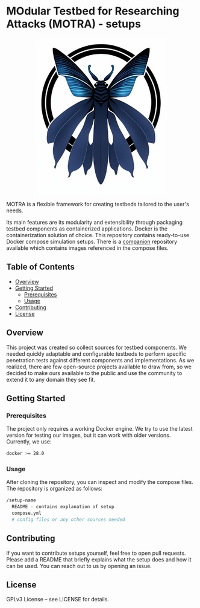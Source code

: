 # MOdular Testbed for Researching Attacks (MOTRA) - setups

<p align="center">
  <img src=motra.jpeg?raw=true" alt="motra logo" width="350"/>
</p>

MOTRA is a flexible framework for creating testbeds tailored to the user's needs.

Its main features are its modularity and extensibility through packaging testbed components as containerized applications. Docker is the containerization solution of choice. This repository contains ready-to-use Docker compose simulation setups. There is a [companion](https://github.com/Laboratory-for-Safe-and-Secure-Systems/motra-images) repository available which contains images referenced in the compose files.

## Table of Contents

- [Overview](#overview)
- [Getting Started](#getting-started)
  - [Prerequisites](#prerequisites)
  - [Usage](#usage)
- [Contributing](#contributing)
- [License](#license)

## Overview

This project was created so collect sources for testbed components. We needed quickly adaptable and configurable testbeds to perform specific penetration tests against different components and implementations. As we realized, there are few open-source projects available to draw from, so we decided to make ours available to the public and use the community to extend it to any domain they see fit.

## Getting Started

### Prerequisites

The project only requires a working Docker engine. We try to use the latest version for testing our images, but it can work with older versions. Currently, we use:

```bash
docker >= 28.0
```

### Usage

After cloning the repository, you can inspect and modify the compose files. The repository is organized as follows:

```bash
/setup-name
  README - contains explanation of setup
  compose.yml
  # config files or any other sources needed
```

## Contributing

If you want to contribute setups yourself, feel free to open pull requests. Please add a README that briefly explains what the setup does and how it can be used. You can reach out to us by opening an issue.

## License

GPLv3 License – see LICENSE for details.
